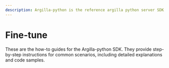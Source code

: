 ```yaml
---
description: Argilla-python is the reference argilla python server SDK.
---
```


# Fine-tune

These are the how-to guides for the Argilla-python SDK. They provide step-by-step instructions for common scenarios, including detailed explanations and code samples.

